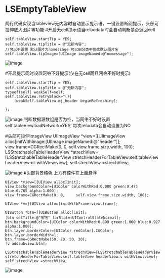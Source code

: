 # LSEmptyTableView
两行代码实现当tableview无内容时自动显示提示语，一键设置断网提示，头部可拉伸放大图片等功能
#开启无cell提示语当reloadata时会自动判断是否返回cell

  	self.tableView.startTip = YES;
    self.tableView.tipTitle = @"无新内容";
    //可以不设置 默认图片为nomessage 可以到分类中修改默认图片名
    self.tableView.tipImage=[UIImage imageNamed:@"nomessage"];
    
   ![image](https://github.com/lsmakethebest/LSEmptyTableView/blob/master/images/nocell.jpg)
    
#开启提示同时设置网络不好提示(仅在无cell而且网络不好时提示) 

	self.tableView.startTip = YES;
    self.tableView.tipTitle = @"无新内容";    
    typeof(self) weakSelf=self;
    self.tableView.retryBlock=^(){
        [weakSelf.tableView.mj_header beginRefreshing];
        
    };
![image](https://github.com/lsmakethebest/LSEmptyTableView/blob/master/images/badNetWork.gif)
判断数据源数组是否为空，当网络不好时设置 self.tableView.badNetwork=YES;
每次relodata会自动设置为NO

#头部可拉伸imageView
    UIImageView *view=[[UIImageView alloc]initWithImage:[UIImage imageNamed:@"header"]];
    view.frame=CGRectMake(0, 0, self.view.frame.size.width, 100);
    LSStretchableTableHeaderView *strechView=[LSStretchableTableHeaderView stretchHeaderForTableView:self.tableView headerView:nil withView:view];
    self.strechView =strechView;

![image](https://github.com/lsmakethebest/LSEmptyTableView/blob/master/images/strechHeader.gif)
#头部背景纯色 上方有控件在上面悬浮

    UIView *view=[[UIView alloc]init];
    view.backgroundColor=[UIColor colorWithRed:0.000 green:0.475 blue:0.765 alpha:1.000];
    view.frame=CGRectMake(0, 0, 	self.view.frame.size.width, 100);
  
    UIView *v=[[UIView alloc]initWithFrame:view.frame];
    
    UIButton *btn=[[UIButton alloc]init];
    [btn setTitle:@"按钮" forState:UIControlStateNormal];
    btn.backgroundColor=[UIColor colorWithRed:0.699 green:1.000 blue:0.927 alpha:1.000];
    btn.layer.borderColor=[UIColor redColor].CGColor;
    btn.layer.borderWidth=1;
    btn.frame=CGRectMake(50, 20, 50, 30);
    [v addSubview:btn];
    
    LSStretchableTableHeaderView *strechView=[LSStretchableTableHeaderView stretchHeaderForTableView:self.tableView headerView:v withView:view];
    self.strechView =strechView;
![image](https://github.com/lsmakethebest/LSEmptyTableView/blob/master/images/suspension.gif)